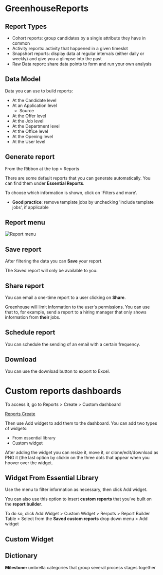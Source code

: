 # GreenhouseReports

## Report Types

- Cohort reports: group candidates by a single attribute they have in common
- Activity reports: activity that happened in a given timeslot
- Snapshort reports: display data at regular intervals (either daily or weekly) and give you a glimpse into the past
- Raw Data report: share data points to form and run your own analysis

## Data Model

Data you can use to build reports:

- At the Candidate level
- At an Application level
  - Source
- At the Offer level
- At the Job level
- At the Department level
- At the Office level
- At the Opening level
- At the User level

## Generate report

From the Ribbon at the top > Reports

There are some default reports that you can generate automatically. You can find them under **Essential Reports**.

To choose which information is shown, click on 'Filters and more'.

- **Good practice**: remove template jobs by unchecking 'include template jobs', if applicable

## Report menu

![Report menu](https://i.imgur.com/ByF1L1O.png)

## Save report

After filtering the data you can **Save** your report.

The Saved report will only be available to you.

## Share report

You can email a one-time report to a user clicking on **Share**.

Greenhouse will limit information to the user's permissions. You can use that to, for example, send a report to a hiring manager that only shows information from **their** jobs.

## Schedule report

You can schedule the sending of an email with a certain frequency.

## Download

You can use the download button to export to Excel.

# Custom reports dashboards

To access it, go to Reports > Create > Custom dashboard

[Reports Create](https://i.imgur.com/Nnn7CYL.png)

Then use Add widget to add them to the dashboard. You can add two types of widgets:

- From essential library
- Custom widget

After adding the widget you can resize it, move it, or clone/edit/download as PNG it (the last option by clickin on the three dots that appear when you hoover over the widget.


## Widget From Essential Library

Use the menu to filter information as necessary, then click Add widget.

You can also use this option to insert **custom reports** that you've built on the **report builder**.

To do so, click Add Widget > Custom Widget > Rerpots > Report Builder Table > Select from the **Saved custom reports** drop down menu > Add widget

## Custom Widget

## Dictionary

**Milestone:** umbrella categories that group several process stages together

